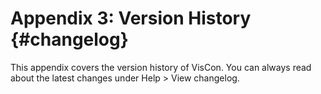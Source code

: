 # Appendix 3: Version History {#changelog}

This appendix covers the version history of VisCon.
You can always read about the latest changes under Help > View changelog.